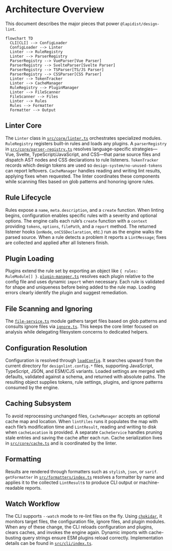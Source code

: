 # Architecture Overview

This document describes the major pieces that power `@lapidist/design-lint`.

```mermaid
flowchart TD
  CLI[CLI] --> ConfigLoader
  ConfigLoader --> Linter
  Linter --> RuleRegistry
  Linter --> ParserRegistry
  ParserRegistry --> VueParser[Vue Parser]
  ParserRegistry --> SvelteParser[Svelte Parser]
  ParserRegistry --> TSParser[TS/JS Parser]
  ParserRegistry --> CSSParser[CSS Parser]
  Linter --> TokenTracker
  Linter --> CacheManager
  RuleRegistry --> PluginManager
  Linter --> FileScanner
  FileScanner --> Files
  Linter --> Rules
  Rules --> Formatter
  Formatter --> Output
```

## Linter Core

The `Linter` class in [`src/core/linter.ts`](../src/core/linter.ts) orchestrates
specialized modules. `RuleRegistry` registers built-in rules and loads any
plugins. A `parserRegistry` in [`src/core/parser-registry.ts`](../src/core/parser-registry.ts)
resolves language-specific strategies—Vue, Svelte, TypeScript/JavaScript, and
CSS—that parse source files and dispatch AST nodes and CSS declarations to rule
listeners. `TokenTracker` records which design tokens are used so
`design-system/no-unused-tokens` can report leftovers. `CacheManager` handles
reading and writing lint results, applying fixes when requested. The linter
coordinates these components while scanning files based on glob patterns and
honoring ignore rules.

## Rule Lifecycle

Rules expose a `name`, `meta.description`, and a `create` function. When linting
begins, configuration enables specific rules with a severity and optional
options. The engine calls each rule’s `create` function with a `context`
providing `tokens`, `options`, `filePath`, and a `report` method. The returned
listener hooks (`onNode`, `onCSSDeclaration`, etc.) run as the engine walks the
parsed source. When a rule detects a problem it reports a `LintMessage`; fixes
are collected and applied after all listeners finish.

## Plugin Loading

Plugins extend the rule set by exporting an object like `{ rules: RuleModule[] }`.
[`plugin-manager.ts`](../src/core/plugin-manager.ts) resolves each plugin
relative to the config file and uses dynamic `import` when necessary. Each rule
is validated for shape and uniqueness before being added to the rule map.
Loading errors clearly identify the plugin and suggest remediation.

## File Scanning and Ignoring

The [`file-service.ts`](../src/core/file-service.ts) module gathers target files
based on glob patterns and consults ignore files via [`ignore.ts`](../src/core/ignore.ts).
This keeps the core linter focused on analysis while delegating filesystem
concerns to dedicated helpers.

## Configuration Resolution

Configuration is resolved through [`loadConfig`](../src/config/loader.ts). It
searches upward from the current directory for `designlint.config.*` files,
supporting JavaScript, TypeScript, JSON, and ESM/CJS variants. Loaded settings
are merged with defaults, validated against a schema, and returned with absolute
paths. The resulting object supplies tokens, rule settings, plugins, and ignore
patterns consumed by the engine.

## Caching Subsystem

To avoid reprocessing unchanged files, `CacheManager` accepts an optional cache
map and location. When `lintFiles` runs it populates the map with each file’s
modification time and `LintResult`, reading and writing to disk when
`cacheLocation` is provided. A separate `CacheService` handles pruning stale
entries and saving the cache after each run. Cache serialization lives in
[`src/core/cache.ts`](../src/core/cache.ts) and is coordinated by the linter.

## Formatting

Results are rendered through formatters such as `stylish`, `json`, or `sarif`.
`getFormatter` in [`src/formatters/index.ts`](../src/formatters/index.ts)
resolves a formatter by name and applies it to the collected `LintResult`s to
produce CLI output or machine-readable reports.

## Watch Workflow

The CLI supports `--watch` mode to re-lint files on the fly. Using
[`chokidar`](https://github.com/paulmillr/chokidar), it monitors target files,
the configuration file, ignore files, and plugin modules. When any of these
change, the CLI reloads configuration and plugins, clears caches, and invokes
the engine again. Dynamic imports with cache-busting query strings ensure ESM
plugins reload correctly. Implementation details can be found in
[`src/cli/index.ts`](../src/cli/index.ts).
